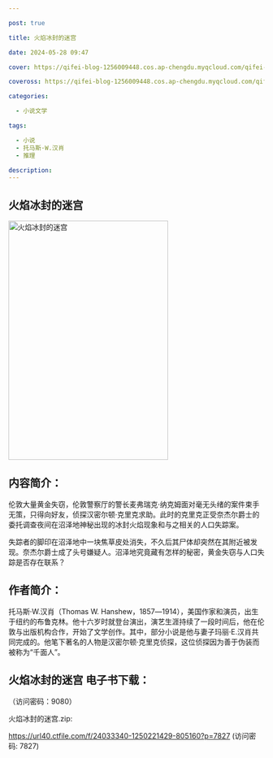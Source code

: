 ```yaml
---

post: true

title: 火焰冰封的迷宫

date: 2024-05-28 09:47

cover: https://qifei-blog-1256009448.cos.ap-chengdu.myqcloud.com/qifei-blog/65fad14a9f345e8d033415eb.jpg

coveross: https://qifei-blog-1256009448.cos.ap-chengdu.myqcloud.com/qifei-blog/65fad14a9f345e8d033415eb.jpg

categories:

  - 小说文学

tags:

  - 小说
  - 托马斯·W.汉肖
  - 推理

description:
---
```


## 火焰冰封的迷宫
<img alt="火焰冰封的迷宫 " class="aligncenter loaded" data-was-processed="true" decoding="async" fetchpriority="high" height="471" src="https://qifei-blog-1256009448.cos.ap-chengdu.myqcloud.com/qifei-blog/65fad14a9f345e8d033415eb.jpg " style="cursor: zoom-in;" width="314"/>

## 内容简介：

伦敦大量黄金失窃，伦敦警察厅的警长麦弗瑞克·纳克姆面对毫无头绪的案件束手无策，只得向好友，侦探汉密尔顿·克里克求助。此时的克里克正受奈杰尔爵士的委托调查夜间在沼泽地神秘出现的冰封火焰现象和与之相关的人口失踪案。

失踪者的脚印在沼泽地中一块焦草皮处消失，不久后其尸体却突然在其附近被发现。奈杰尔爵士成了头号嫌疑人。沼泽地究竟藏有怎样的秘密，黄金失窃与人口失踪是否存在联系？

## 作者简介：

托马斯·W.汉肖（Thomas W. Hanshew，1857―1914），美国作家和演员，出生于纽约的布鲁克林。他十六岁时就登台演出，演艺生涯持续了一段时间后，他在伦敦与出版机构合作，开始了文学创作。其中，部分小说是他与妻子玛丽·E.汉肖共同完成的。他笔下著名的人物是汉密尔顿·克里克侦探，这位侦探因为善于伪装而被称为“千面人”。

## 火焰冰封的迷宫 电子书下载：

 （访问密码：9080）

火焰冰封的迷宫.zip: 

https://url40.ctfile.com/f/24033340-1250221429-805160?p=7827 (访问密码: 7827)
